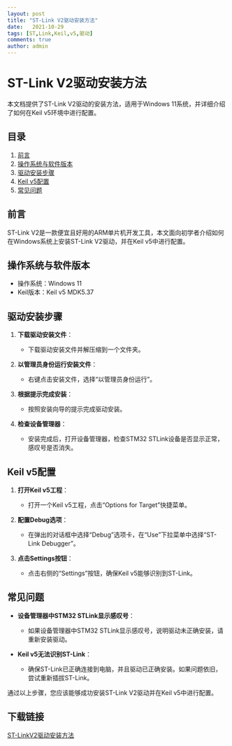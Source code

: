 ```yaml
---
layout: post
title: "ST-Link V2驱动安装方法"
date:   2021-10-29
tags: [ST,Link,Keil,v5,驱动]
comments: true
author: admin
---
```

# ST-Link V2驱动安装方法

本文档提供了ST-Link V2驱动的安装方法，适用于Windows 11系统，并详细介绍了如何在Keil v5环境中进行配置。

## 目录
1. [前言](#前言)
2. [操作系统与软件版本](#操作系统与软件版本)
3. [驱动安装步骤](#驱动安装步骤)
4. [Keil v5配置](#keil-v5配置)
5. [常见问题](#常见问题)

## 前言
ST-Link V2是一款便宜且好用的ARM单片机开发工具，本文面向初学者介绍如何在Windows系统上安装ST-Link V2驱动，并在Keil v5中进行配置。

## 操作系统与软件版本
- 操作系统：Windows 11
- Keil版本：Keil v5 MDK5.37

## 驱动安装步骤
1. **下载驱动安装文件**：
   - 下载驱动安装文件并解压缩到一个文件夹。

2. **以管理员身份运行安装文件**：
   - 右键点击安装文件，选择“以管理员身份运行”。

3. **根据提示完成安装**：
   - 按照安装向导的提示完成驱动安装。

4. **检查设备管理器**：
   - 安装完成后，打开设备管理器，检查STM32 STLink设备是否显示正常，感叹号是否消失。

## Keil v5配置
1. **打开Keil v5工程**：
   - 打开一个Keil v5工程，点击“Options for Target”快捷菜单。

2. **配置Debug选项**：
   - 在弹出的对话框中选择“Debug”选项卡，在“Use”下拉菜单中选择“ST-Link Debugger”。

3. **点击Settings按钮**：
   - 点击右侧的“Settings”按钮，确保Keil v5能够识别到ST-Link。

## 常见问题
- **设备管理器中STM32 STLink显示感叹号**：
  - 如果设备管理器中STM32 STLink显示感叹号，说明驱动未正确安装，请重新安装驱动。

- **Keil v5无法识别ST-Link**：
  - 确保ST-Link已正确连接到电脑，并且驱动已正确安装。如果问题依旧，尝试重新插拔ST-Link。

通过以上步骤，您应该能够成功安装ST-Link V2驱动并在Keil v5中进行配置。

## 下载链接

[ST-LinkV2驱动安装方法](https://pan.quark.cn/s/96c5112e1da6)